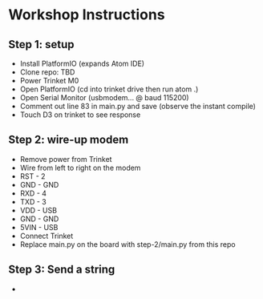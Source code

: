 # Workshop Instructions

## Step 1: setup

- Install PlatformIO (expands Atom IDE)
- Clone repo: TBD
- Power Trinket M0
- Open PlatformIO (cd into trinket drive then run atom .)
- Open Serial Monitor (usbmodem... @ baud 115200)
- Comment out line 83 in main.py and save (observe the instant compile)
- Touch D3 on trinket to see response

## Step 2: wire-up modem

- Remove power from Trinket
- Wire from left to right on the modem
- RST - 2
- GND - GND
- RXD - 4
- TXD - 3
- VDD - USB
- GND - GND
- 5VIN - USB
- Connect Trinket
- Replace main.py on the board with step-2/main.py from this repo

## Step 3: Send a string

- 

